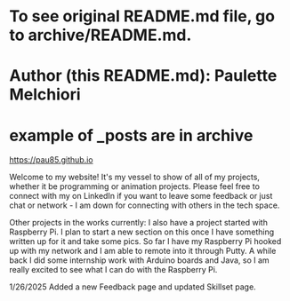 # To see original README.md file, go to archive/README.md.

# Author (this README.md): Paulette Melchiori

# example of _posts are in archive

https://pau85.github.io

Welcome to my website! It's my vessel to show of all of my projects, whether it be programming or animation projects. Please feel free to connect with my on LinkedIn if you want to leave some feedback or just chat or network - I am down for connecting with others in the tech space. 

Other projects in the works currently:
I also have a project started with Raspberry Pi. I plan to start a new section on this once I have something written up for it and take some pics. So far I have my Raspberry Pi hooked up with my network and I am able to remote into it through Putty. A while back I did some internship work with Arduino boards and Java, so I am really excited to see what I can do with the Raspberry Pi.

1/26/2025
Added a new Feedback page and updated Skillset page.

